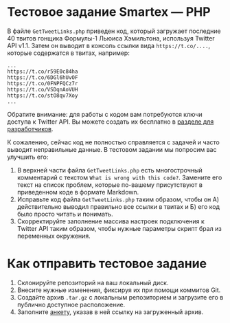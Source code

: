 # Тестовое задание Smartex — PHP

В файле `GetTweetLinks.php` приведен код, который загружает последние 40 твитов гонщика Формулы-1 Льюиса Хэмильтона, используя Twitter API v1.1. Затем он выводит в консоль ссылки вида `https://t.co/....`, которые содержатся в твитах, например:

```
...
https://t.co/r59E0c84ha
https://t.co/6DGl6hUvOF
https://t.co/0FNPFQCz7r
https://t.co/VSDqnAoVUH
https://t.co/stO8qv7Xoy
...
```

Обратите внимание: для работы с кодом вам потребуются ключи доступа к Twitter API. Вы можете создать их бесплатно в [разделе для разработчиков](https://apps.twitter.com).

К сожалению, сейчас код не полностью справляется с задачей и часто выводит неправильные данные. В тестовом задании мы попросим вас улучшить его:

1. В верхней части файла `GetTweetLinks.php` есть многострочный комментарий с текстом `What is wrong with this code?`. Замените его текст на список проблем, которые по-вашему присутствуют в приведенном коде в формате Markdown.
1. Исправьте код файла `GetTweetLinks.php` таким образом, чтобы он А) действительно выводил правильно все ссылки в твитах и Б) его код было просто читать и понимать.
1. Скорректируйте заполнение массива настроек подключения к Twitter API таким образом, чтобы нужные параметры скрипт брал из переменных окружения.

# Как отправить тестовое задание

1. Склонируйте репозиторий на ваш локальный диск.
1. Внесите нужные изменения, фиксируя их при помощи коммитов Git.
1. Создайте архив `.tar.gz` с локальным репозиторием и загрузите его в публично доступное расположение.
1. Заполните [анкету](http://goo.gl/forms/VVfqcAsq3LI8Kto23), указав в ней ссылку на загруженный архив.
